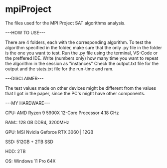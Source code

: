 # mpiProject
The files used for the MPI Project SAT algorithms analysis.

---HOW TO USE---

There are 4 folders, each with the corresponding algorithm.
To test the algorithm specified in the folder, make sure that the only .py file in the folder is the one you want to test.
Run the .py file using the terminal, VS-Code or the preffered IDE.
Write (numbers only) how many time you want to repeat the algorithm in the session as "instances"
Check the output.txt file for the output and the stats.txt file for the run-time and ram.


---DISCLAIMER---

The test values made on other devices might be different from the values that I got in the paper, since the PC's might have other components.


---MY HARDWARE---

CPU: AMD Ryzen 9 5900X 12-Core Processor 4.18 GHz

RAM:: 128 GB DDR4, 3200MHz

GPU: MSI Nvidia Geforce RTX 3060 | 12GB

SSD: 512GB + 2TB SSD

HDD: 2TB

OS: Windows 11 Pro 64X
